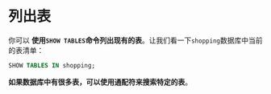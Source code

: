 列出表
================================================================================
你可以 **使用`SHOW TABLES`命令列出现有的表**。让我们看一下`shopping`数据库中当前的表清单：
```sql
SHOW TABLES IN shopping;
```
**如果数据库中有很多表，可以使用通配符来搜索特定的表**。